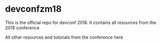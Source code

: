 # devconfzm18
This is the official repo for devconf 2018. It contains all resources from the 2018 conference

All other resources and tutorials from the conference here

